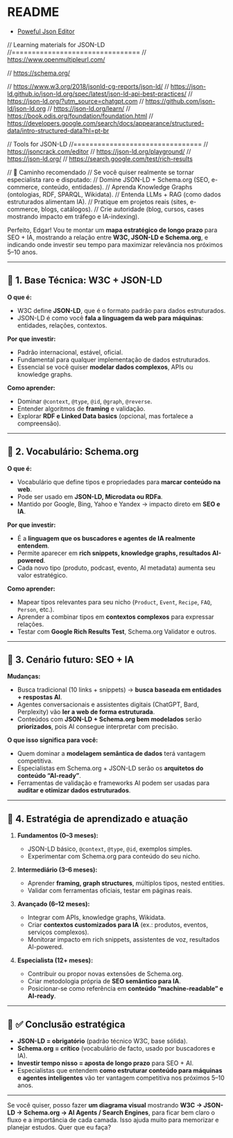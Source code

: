 # README

- [Poweful Json Editor](https://jsoncrack.com/editor)

// Learning materials for JSON-LD
//================================
// https://www.openmultipleurl.com/

// https://schema.org/

// https://www.w3.org/2018/jsonld-cg-reports/json-ld/
// https://json-ld.github.io/json-ld.org/spec/latest/json-ld-api-best-practices/
// https://json-ld.org/?utm_source=chatgpt.com
// https://github.com/json-ld/json-ld.org
// https://json-ld.org/learn/
// https://book.odis.org/foundation/foundation.html
// https://developers.google.com/search/docs/appearance/structured-data/intro-structured-data?hl=pt-br

// Tools for JSON-LD
//================================
// https://jsoncrack.com/editor
// https://json-ld.org/playground/
// https://json-ld.org/
// https://search.google.com/test/rich-results

// 🔹 Caminho recomendado
// Se você quiser realmente se tornar especialista raro e disputado:
// Domine JSON-LD + Schema.org (SEO, e-commerce, conteúdo, entidades).
// Aprenda Knowledge Graphs (ontologias, RDF, SPARQL, Wikidata).
// Entenda LLMs + RAG (como dados estruturados alimentam IA).
// Pratique em projetos reais (sites, e-commerce, blogs, catálogos).
// Crie autoridade (blog, cursos, cases mostrando impacto em tráfego e IA-indexing).

Perfeito, Edgar! Vou te montar um **mapa estratégico de longo prazo** para SEO + IA, mostrando a relação entre **W3C, JSON-LD e Schema.org**, e indicando onde investir seu tempo para maximizar relevância nos próximos 5–10 anos.

---

## 🔹 1. Base Técnica: W3C + JSON-LD

**O que é:**

- W3C define **JSON-LD**, que é o formato padrão para dados estruturados.
- JSON-LD é como você **fala a linguagem da web para máquinas**: entidades, relações, contextos.

**Por que investir:**

- Padrão internacional, estável, oficial.
- Fundamental para qualquer implementação de dados estruturados.
- Essencial se você quiser **modelar dados complexos**, APIs ou knowledge graphs.

**Como aprender:**

- Dominar `@context`, `@type`, `@id`, `@graph`, `@reverse`.
- Entender algoritmos de **framing** e validação.
- Explorar **RDF e Linked Data basics** (opcional, mas fortalece a compreensão).

---

## 🔹 2. Vocabulário: Schema.org

**O que é:**

- Vocabulário que define tipos e propriedades para **marcar conteúdo na web**.
- Pode ser usado em **JSON-LD, Microdata ou RDFa**.
- Mantido por Google, Bing, Yahoo e Yandex → impacto direto em **SEO e IA**.

**Por que investir:**

- É a **linguagem que os buscadores e agentes de IA realmente entendem**.
- Permite aparecer em **rich snippets, knowledge graphs, resultados AI-powered**.
- Cada novo tipo (produto, podcast, evento, AI metadata) aumenta seu valor estratégico.

**Como aprender:**

- Mapear tipos relevantes para seu nicho (`Product`, `Event`, `Recipe`, `FAQ`, `Person`, etc.).
- Aprender a combinar tipos em **contextos complexos** para expressar relações.
- Testar com **Google Rich Results Test**, Schema.org Validator e outros.

---

## 🔹 3. Cenário futuro: SEO + IA

**Mudanças:**

- Busca tradicional (10 links + snippets) → **busca baseada em entidades + respostas AI**.
- Agentes conversacionais e assistentes digitais (ChatGPT, Bard, Perplexity) vão **ler a web de forma estruturada**.
- Conteúdos com **JSON-LD + Schema.org bem modelados** serão **priorizados**, pois AI consegue interpretar com precisão.

**O que isso significa para você:**

- Quem dominar a **modelagem semântica de dados** terá vantagem competitiva.
- Especialistas em Schema.org + JSON-LD serão os **arquitetos do conteúdo “AI-ready”**.
- Ferramentas de validação e frameworks AI podem ser usadas para **auditar e otimizar dados estruturados**.

---

## 🔹 4. Estratégia de aprendizado e atuação

1. **Fundamentos (0–3 meses):**
    - JSON-LD básico, `@context`, `@type`, `@id`, exemplos simples.
    - Experimentar com Schema.org para conteúdo do seu nicho.

2. **Intermediário (3–6 meses):**
    - Aprender **framing, graph structures**, múltiplos tipos, nested entities.
    - Validar com ferramentas oficiais, testar em páginas reais.

3. **Avançado (6–12 meses):**
    - Integrar com APIs, knowledge graphs, Wikidata.
    - Criar **contextos customizados para IA** (ex.: produtos, eventos, serviços complexos).
    - Monitorar impacto em rich snippets, assistentes de voz, resultados AI-powered.

4. **Especialista (12+ meses):**
    - Contribuir ou propor novas extensões de Schema.org.
    - Criar metodologia própria de **SEO semântico para IA**.
    - Posicionar-se como referência em **conteúdo “machine-readable” e AI-ready**.

---

## 🔹 ✅ Conclusão estratégica

- **JSON-LD = obrigatório** (padrão técnico W3C, base sólida).
- **Schema.org = crítico** (vocabulário de facto, usado por buscadores e IA).
- **Investir tempo nisso = aposta de longo prazo** para SEO + AI.
- Especialistas que entendem **como estruturar conteúdo para máquinas e agentes inteligentes** vão ter vantagem competitiva nos próximos 5–10 anos.

---

Se você quiser, posso fazer **um diagrama visual** mostrando **W3C → JSON-LD → Schema.org → AI Agents / Search Engines**, para ficar bem claro o fluxo e a importância de cada camada. Isso ajuda muito para memorizar e planejar estudos. Quer que eu faça?
